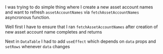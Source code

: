 I was trying to do simple thing where I create a new asset account names and want to refresh ```assetAccountNames``` via
```fetchAssetAccountNames``` asyncronous function.

Well first I have to ensure that I ran ```fetchAssetAccountNames``` after creation of new asset account name completes and returns

Next in ```DataTable``` I had to add ```useEffect``` which depends on ```data``` props and ```setRows``` whenever ```data``` changes